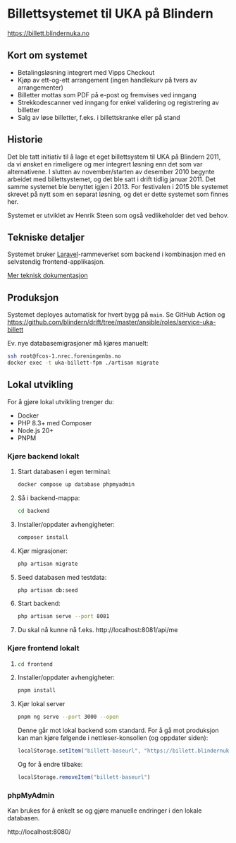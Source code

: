 # Billettsystemet til UKA på Blindern

https://billett.blindernuka.no

## Kort om systemet

- Betalingsløsning integrert med Vipps Checkout
- Kjøp av ett-og-ett arrangement (ingen handlekurv på tvers av arrangementer)
- Billetter mottas som PDF på e-post og fremvises ved inngang
- Strekkodescanner ved inngang for enkel validering og registrering av billetter
- Salg av løse billetter, f.eks. i billettskranke eller på stand

## Historie

Det ble tatt initiativ til å lage et eget billettsystem til UKA på Blindern 2011,
da vi ønsket en rimeligere og mer integrert løsning enn det som var alternativene.
I slutten av november/starten av desember 2010 begynte arbeidet med billettsystemet,
og det ble satt i drift tidlig januar 2011. Det samme systemet ble benyttet igjen i 2013.
For festivalen i 2015 ble systemet skrevet på nytt som en separat løsning,
og det er dette systemet som finnes her.

Systemet er utviklet av Henrik Steen som også vedlikeholder det ved behov.

## Tekniske detaljer

Systemet bruker [Laravel](https://laravel.com/)-rammeverket som backend i
kombinasjon med en selvstendig frontend-applikasjon.

[Mer teknisk dokumentasjon](docs/index.md)

## Produksjon

Systemet deployes automatisk for hvert bygg på `main`. Se GitHub Action og
https://github.com/blindern/drift/tree/master/ansible/roles/service-uka-billett

Ev. nye databasemigrasjoner må kjøres manuelt:

```bash
ssh root@fcos-1.nrec.foreningenbs.no
docker exec -t uka-billett-fpm ./artisan migrate
```

## Lokal utvikling

For å gjøre lokal utvikling trenger du:

- Docker
- PHP 8.3+ med Composer
- Node.js 20+
- PNPM

### Kjøre backend lokalt

1. Start databasen i egen terminal:

   ```bash
   docker compose up database phpmyadmin
   ```

1. Så i backend-mappa:

   ```bash
   cd backend
   ```

1. Installer/oppdater avhengigheter:

   ```bash
   composer install
   ```

1. Kjør migrasjoner:

   ```bash
   php artisan migrate
   ```

1. Seed databasen med testdata:

   ```bash
   php artisan db:seed

1. Start backend:

   ```bash
   php artisan serve --port 8081
   ```

1. Du skal nå kunne nå f.eks. http://localhost:8081/api/me

### Kjøre frontend lokalt

1. ```bash
   cd frontend
   ```

2. Installer/oppdater avhengigheter:

   ```bash
   pnpm install
   ```

3. Kjør lokal server

   ```bash
   pnpm ng serve --port 3000 --open
   ```

   Denne går mot lokal backend som standard.
   For å gå mot produksjon kan man kjøre følgende i nettleser-konsollen (og oppdater siden):

   ```js
   localStorage.setItem("billett-baseurl", "https://billett.blindernuka.no/")
   ```

   Og for å endre tilbake:

   ```js
   localStorage.removeItem("billett-baseurl")

### phpMyAdmin

Kan brukes for å enkelt se og gjøre manuelle endringer i den lokale databasen.

http://localhost:8080/
